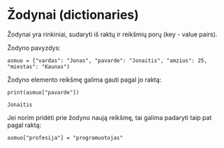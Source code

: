 # Žodynai (dictionaries)

Žodynai yra rinkiniai, sudaryti iš raktų ir reikšmių porų (key - value pairs). 

Žodyno pavyzdys:

`asmuo = {"vardas": "Jonas", "pavarde": "Jonaitis", "amzius": 25, "miestas": "Kaunas")`

Žodyno elemento reikšmę galima gauti pagal jo raktą:

`print(asmuo["pavarde"])`

`Jonaitis`

Jei norim pridėti prie žodyno naują reikšmę, tai galima padaryti taip pat pagal raktą:

`asmuo["profesija"] = "programuotojas"`

